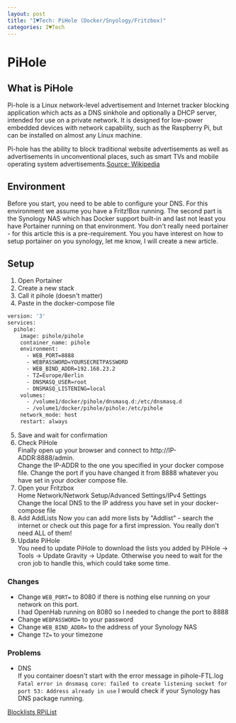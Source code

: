 ```yaml
---
layout: post
title: "I♥Tech: PiHole (Docker/Snyology/Fritzbox)"
categories: I♥Tech
---
```


# PiHole

## What is PiHole

Pi-hole is a Linux network-level advertisement and Internet tracker blocking application which acts as a DNS sinkhole and optionally a DHCP server, intended for use on a private network. It is designed for low-power embedded devices with network capability, such as the Raspberry Pi, but can be installed on almost any Linux machine.

Pi-hole has the ability to block traditional website advertisements as well as advertisements in unconventional places, such as smart TVs and mobile operating system advertisements.[Source: Wikipedia](https://en.wikipedia.org/wiki/Pi-hole)

## Environment

Before you start, you need to be able to configure your DNS. For this environment we assume you have a Fritz!Box running. The second part is the Synology NAS which has Docker support built-in and last not least you have Portainer running on that environment.
You don't really need portainer - for this article this is a pre-requirement. You you have interest on how to setup portainer on you synology, let me know, I will create a new article. 

## Setup

1. Open Portainer
2. Create a new stack
3. Call it pihole (doesn't matter)
4. Paste in the docker-compose file  
```bash
version: '3'
services:
  pihole:
    image: pihole/pihole
    container_name: pihole
    environment:
      - WEB_PORT=8888
      - WEBPASSWORD=YOURSECRETPASSWORD
      - WEB_BIND_ADDR=192.168.23.2
      - TZ=Europe/Berlin
      - DNSMASQ_USER=root
      - DNSMASQ_LISTENING=local
    volumes:
      - /volume1/docker/pihole/dnsmasq.d:/etc/dnsmasq.d
      - /volume1/docker/pihole/pihole:/etc/pihole
    network_mode: host
    restart: always

```
5. Save and wait for confirmation
6. Check PiHole  
Finally open up your browser and connect to http://IP-ADDR:8888/admin.  
Change the IP-ADDR to the one you specified in your docker compose file. Change the port if you have changed it from 8888 whatever you have set in your docker compose file.
7. Open your Fritzbox  
Home Network/Network Setup/Advanced Settings/IPv4 Settings  
Change the local DNS to the IP address you have set in your docker-compose file
8. Add AddLists
Now you can add more lists by "Addlist" - search the internet or check out this page for a first impression. You really don't need ALL of them!
9. Update PiHole  
You need to update PiHole to download the lists you added by PiHole -> Tools -> Update Gravity -> Update. Otherwise you need to wait for the cron job to handle this, which could take some time.

### Changes

- Change `WEB_PORT=` to 8080 if there is nothing else running on your network on this port.  
I had OpenHab running on 8080 so I needed to change the port to 8888
- Change `WEBPASSWORD=` to your password
- Change `WEB_BIND_ADDR=` to the address of your Synology NAS
- Change `TZ=` to your timezone

### Problems

- DNS  
If you container doesn't start with the error message in pihole-FTL.log
`Fatal error in dnsmasq core: failed to create listening socket for port 53: Address already in use` I would check if your Synology has DNS package running.





[Blocklists RPiList](https://github.com/RPiList/specials/blob/54876178ffa7e4d1224ac81b00bedd0040f65802/Blocklisten.md)
